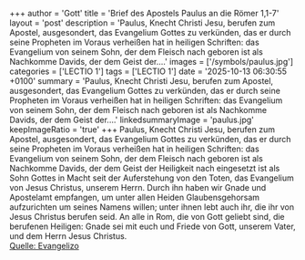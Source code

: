 +++
author = 'Gott'
title = 'Brief des Apostels Paulus an die Römer 1,1-7'
layout = 'post'
description = 'Paulus, Knecht Christi Jesu, berufen zum Apostel, ausgesondert, das Evangelium Gottes zu verkünden, das er durch seine Propheten im Voraus verheißen hat in heiligen Schriften: das Evangelium von seinem Sohn, der dem Fleisch nach geboren ist als Nachkomme Davids, der dem Geist der....'
images = ['/symbols/paulus.jpg']
categories = ['LECTIO 1']
tags = ['LECTIO 1']
date = '2025-10-13 06:30:55 +0100'
summary = 'Paulus, Knecht Christi Jesu, berufen zum Apostel, ausgesondert, das Evangelium Gottes zu verkünden, das er durch seine Propheten im Voraus verheißen hat in heiligen Schriften: das Evangelium von seinem Sohn, der dem Fleisch nach geboren ist als Nachkomme Davids, der dem Geist der....'
linkedsummaryImage = 'paulus.jpg'
keepImageRatio = 'true'
+++
Paulus, Knecht Christi Jesu, berufen zum Apostel, ausgesondert, das Evangelium Gottes zu verkünden,
das er durch seine Propheten im Voraus verheißen hat in heiligen Schriften:
das Evangelium von seinem Sohn, der dem Fleisch nach geboren ist als Nachkomme Davids,
der dem Geist der Heiligkeit nach eingesetzt ist als Sohn Gottes in Macht seit der Auferstehung von den Toten, das Evangelium von Jesus Christus, unserem Herrn.<!--more-->
Durch ihn haben wir Gnade und Apostelamt empfangen, um unter allen Heiden Glaubensgehorsam aufzurichten um seines Namens willen;
unter ihnen lebt auch ihr, die ihr von Jesus Christus berufen seid.
An alle in Rom, die von Gott geliebt sind, die berufenen Heiligen: Gnade sei mit euch und Friede von Gott, unserem Vater, und dem Herrn Jesus Christus.<br> [Quelle: Evangelizo](https://evangeliumtagfuertag.org/DE/gospel)